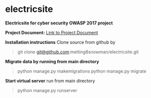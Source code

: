 # electricsite
**Electricsite for cyber security OWASP 2017 project**


**Project Document:**
[Link to Project Document](/electricsite/blob/main/electricsite/cyber_security_project_I_hn.pdf)


**Installation instructions**
Clone source from github by 

> git clone git@github.com:melting8snowman/electricsite.git

**Migrate data by running from main directory**

> python manage.py makemigrations
> python manage.py migrate

**Start virtual server**
run from main directory 
> python manage.py runserver

